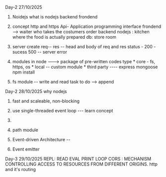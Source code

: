 Day-2
27/10/2025
1. Noidejs
 what is nodejs
 backend
 frondend
 1. concept
 http and https
 Api- Application programming interface
frondend --> waiter who takes the costumers order
backend nodejs : kitchen where the food is actually prepared
db: store room

2. server create
    req--
    res --
    head and body of req and res
    status - 200 - sucess
             500 -- server error

3. modules in node
  ---> package of pre-written codes
       type
       * core - fs, https, os
       * local -- custom module
       * third party ---- express mongoose npm install

4. fs module  -- write and read
   task to do --> append

Day-2
28/10/2025
why nodejs
1. fast  and scaleable, non-blocking
2. use single-threaded event loop --- learn concept 
3. 

1. path module
3. Event-driven Architecture --  
3. Event emitter


Day-3
29/10/2025
REPL: READ EVAL PRINT LOOP
CORS : MECHANISM CONTROLLING ACCESS TO RESOURCES FROM DIFFERENT ORIGINS.
http and it's routing